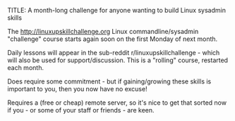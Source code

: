 TITLE: A month-long challenge for anyone wanting to build Linux sysadmin skills

The http://linuxupskillchallenge.org Linux commandline/sysadmin "challenge" course starts again soon on the first Monday of next month.

Daily lessons will appear in the sub-reddit r/linuxupskillchallenge - which will also be used for support/discussion. This is a "rolling" course, restarted each month.

Does require some commitment - but if gaining/growing these skills is important to you, then you now have no excuse! 

Requires a (free or cheap) remote server, so it's nice to get that sorted now if you - or some of your staff or friends - are keen.
